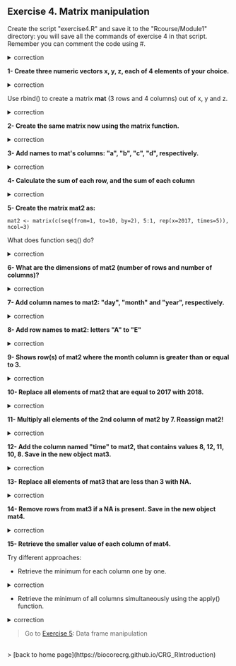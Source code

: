 ## Exercise 4. Matrix manipulation

Create the script "exercise4.R" and save it to the "Rcourse/Module1" directory: you will save all the commands of exercise 4 in that script.
<br>Remember you can comment the code using #.


<details>
<summary>
correction
</summary>

```{r}
getwd()
setwd("Rcourse/Module1")
setwd("~/Rcourse/Module1")
```

</details>

**1- Create three numeric vectors x, y, z, each of 4 elements of your choice.**

<details>
<summary>
correction
</summary>

```{r}
x <- 2:5
y <- 6:9
z <- 7:4
```
</details>

Use rbind() to create a matrix **mat** (3 rows and 4 columns) out of x, y and z.

<details>
<summary>
correction
</summary>

```{r}
mat <- rbind(x, y, z)
```

</details>

**2- Create the same matrix now using the matrix function.**

<details>
<summary>
correction
</summary>

```{r}
mat <- matrix(data=c(x, y, z), nrow=3, ncol=4)
# Try with the "byrow=TRUE" parameter: what is different ?
mat <- matrix(data=c(x, y, z), nrow=3, ncol=4, byrow=TRUE)
```

</details>

**3- Add names to mat's columns: "a", "b", "c", "d", respectively.**

<details>
<summary>
correction
</summary>

```{r}
colnames(mat) <- c("a", "b", "c", "d")
```

</details>

**4- Calculate the sum of each row, and the sum of each column**

<details>
<summary>
correction
</summary>

```{r}
rowSums(mat); colSums(mat)
```

</details>

**5- Create the matrix mat2 as:**

```{r}
mat2 <- matrix(c(seq(from=1, to=10, by=2), 5:1, rep(x=2017, times=5)), ncol=3)
```

What does function seq() do?

<details>
<summary>
correction
</summary>

**seq** generate sequences of numbers. Here, it creates a sequences from 1 to 10 with a step of 2 numbers.

</details>

**6- What are the dimensions of mat2 (number of rows and number of columns)?**

<details>
<summary>
correction
</summary>

```{r}
# number of rows
nrow(mat2)
# number of columns
ncol(mat2)
# dimensions: number of rows, number of columns
dim(mat2)
```

</details>

**7- Add column names to mat2: "day", "month" and "year", respectively.**

<details>
<summary>
correction
</summary>

```{r}
colnames(mat2) <- c("day", "month", "year")
```

</details>

**8- Add row names to mat2: letters "A" to "E"**

<details>
<summary>
correction
</summary>

```{r}
rownames(mat2) <- c("A", "B", "C", "D", "E")
rownames(mat2) <- LETTERS[1:5]
```

</details>

**9- Shows row(s) of mat2 where the month column is greater than or equal to 3.**

<details>
<summary>
correction
</summary>

```{r}
# select column month
mat2[, "month"]
# element(s) of column month that is (are) greater than or equal to 3
mat2[,"month"] >= 3
# finally select row(s) where the month columns is greater than or equal to 3
mat2[mat2[,"month"] >= 3,]
```

</details>

**10- Replace all elements of mat2 that are equal to 2017 with 2018.**

<details>
<summary>
correction
</summary>

```{r}
# which elements of mat2 that are exactly equal to 2017
mat2==2017
# retrieve actual elements
mat2[mat2==2017]
# replace all 2017 with 2018
mat2[mat2==2017] <- 2018
```

</details>

**11- Multiply all elements of the 2nd column of mat2 by 7. Reassign mat2!**

<details>
<summary>
correction
</summary>

```{r}
# multiply all elements of the 2nd column of mat2 by 7
mat2[,2] * 7
# reassign mat2 with the new values of column 2
mat2[,2] <- mat2[,2] * 7
```

</details>

**12- Add the column named "time" to mat2, that contains values 8, 12, 11, 10, 8. Save in the new object mat3.**

<details>
<summary>
correction
</summary>

```{r}
mat3 <- cbind(mat2, time=c(8, 12, 11, 10, 8))
```

</details>

**13- Replace all elements of mat3 that are less than 3 with NA.**

<details>
<summary>
correction
</summary>

```{r}
# which elements of mat3 that are less than 3
mat3 < 3
# actually elements of mat3 that are less than 3
mat3[mat3 < 3]
# reassign elements of mat3 that are less than 3 with NA
mat3[mat3 < 3] <- NA
```

</details>

**14- Remove rows from mat3 if a NA is present. Save in the new object mat4.**

<details> 
<summary>
correction
</summary>

```{r}
mat4 <- na.omit(mat3)
```

</details>

**15- Retrieve the smaller value of each column of mat4.**

Try different approaches:

* Retrieve the minimum for each column one by one.

<details> 
<summary>
correction
</summary>

```{r}
min(mat4[,"day"])
min(mat4[,"month"])
min(mat4[,"year"])
min(mat4[,"time"])
```

</details>

* Retrieve the minimum of all columns simultaneously using the apply() function.

<details> 
<summary>
correction 
</summary>

```{r}
# mat4: object
# 2: by column
# min: function to apply
apply(mat4, 2, min)
```

</details>

> Go to [Exercise 5](https://biocorecrg.github.io/CRG_RIntroduction/exercise5): Data frame manipulation
<br>
> [back to home page](https://biocorecrg.github.io/CRG_RIntroduction)

